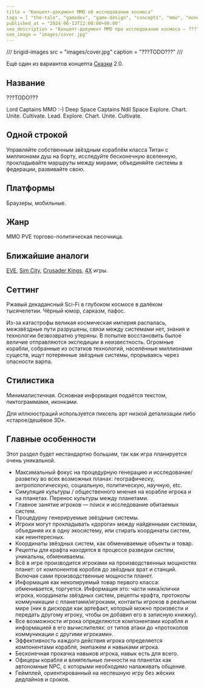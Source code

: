 ```yaml
---
title = "Концепт-документ ММО об исследовании космоса"
tags = [ "the-tale", "gamedev", "game-design", "concepts", "mmo", "monetization", "practice", "procedural-content-generation", "development", "interesting"]
published_at = "2024-06-13T12:00:00+00:00"
seo_description = "Концепт-документ ММО про исследование космоса — ???TODO???."
seo_image = "images/cover.jpg"
---
```


/// brigid-images
src = "images/cover.jpg"
caption = "???TODO???"
///

Ещё один из вариантов концепта [Сказки](https://the-tale.org/) 2.0.

## Название

???TODO???

Lord Captains MMO :-)
Deep Space Captains
Ndil Space
Explore. Chart. Unite. Cultivate.
Lead. Explore. Chart. Unite. Cultivate.

## Одной строкой

<!-- Lead your own-class starship with millions of souls on board, explore the infinite universe, chart routes between worlds, unite systems in federations, cultivate your own. -->

Управляйте собственным звёздным кораблём класса Титан с миллионами душ на борту, исследуйте бесконечную вселенную, прокладывайте маршруты между мирами, объединяйте системы в федерации, развивайте свою.

## Платформы

Браузеры, мобильные.

## Жанр

MMO PVE торгово-политическая песочница.

## Ближайшие аналоги

[EVE](https://en.wikipedia.org/wiki/Eve_Online), [Sim City](https://en.wikipedia.org/wiki/SimCity), [Crusader Kings](https://en.wikipedia.org/wiki/Crusader_Kings_(video_game)), [4X](https://en.wikipedia.org/wiki/4X) игры.

<!-- more -->

## Сеттинг

Ржавый декадансный Sci-Fi в глубоком космосе в далёком тысячелетии. Чёрный юмор, сарказм, пафос.

Из-за катастрофы великая космическая империя распалась, межзвёздные пути разрушены, связи между системами нет, знания и технологии безвозвратно утеряны. В попытке восстановить былое величие отправляются экспедиции в неизвестность. Огромные корабли, собранные из остатков технологий, населённые миллионами существ, ищут потерянные звёздные системы, прорываясь через опасности варпа.

## Стилистика

Минималистичная. Основная информация подаётся текстом, пиктограммами, иконками.

Для иллююстраций используется пиксель арт низкой детализации либо «старое/дешёвое 3D».

## Главные особенности

Этот раздел будет нестандартно большим, так как игра планируется очень уникальной.

- Максимальный фокус на процедурную генерацию и исследование/разветку во всех возможных планах: географическу, антропологическую, социальную, политическую, научную, etc.
- Симуляция культуры / общественного мнения на корабле игрока и на планетах. Перенос культуры между планетами.
- Главное занятие игроков — поиск и исследование обитаемых систем.
- Процедурну генерируемые звёздные системы.
- Игроки могут прокладывать «дороги» между найденными системаи, объединяя их в одну экосистему, или стирать координаты систем, как неинтересных.
- Координаты звёздных систем, как обмениваемые объекты и товар.
- Рецепты для крафта находятся в процессе разведки систем, уникальны, обмениваемы.
- Всё в игре производится игроками на производственных мощностях планет: от компонентов коробля до звёздных врат и станций. Включая сами производственные мощности планет.
- Информация как некопируемый товар первого класса: обменивается, торгуется. Информация это: части ника/клички игрока, координаты звёздных систем, рецепты крафта, протоколы коммуникации с планетами/игроками, контакты игроков в реальном мире (ник в дискорде как артефакт, который можно произвести и передать другому игроку, чтобы он добавил его в записную книжку).
- Все возможности игрока определяются компонентами корабля и информацией в его вычислителях: от типов атаки до «протоколов коммуникации с другими игроками».
- Эффективность каждого действия игрока определяется компонентами корабля, экипажем и навыками игрока.
- Бесконечная прокачка навыков игрока, навык есть для всего.
- Офицеры корабля и влиятельные личности на планетах как автономные NPC, с которыми необходимо налаживать общение.
- Геймплей, ориентированный на неспешную игру без жёских дедлайнов и сроков.

<!-- ## Игровой процесс -->

<!-- Игрок выступает в роли существа из имматериума, которое использует эмоции жителей материального мира как ресурс. Аналогия с демонами [варпа](https://warhammer40k.fandom.com/wiki/Immaterium) из Warhammer будет точна, но у игрока нет ограничений на мировоззрение. -->

<!-- Игрок может использовать разные типы эмоций, в зависимости от желания, отыгрыша, прокачки. -->

<!-- Интерес игрока заключается в создании увлекательной истории в коллаборации и/или соревновании с другими игроками. Для этого он может провоцировать ситуации, которые создают у NPC и NPG нужные эмоции, после чего использовать полученные ресурсы для создания более интересных ситуаций. -->

<!-- Провоцировать нужные события можно влияя на мысли и успешность действий NPC и NPG. -->

<!-- Разнообразие геймплея обеспечивается за счёт: -->

<!-- - Столкновения интересов игроков. -->
<!-- - Причинно-следственных связей между изменениями всех сущностей в игре, что затрудняет оптимизацию игровой стратегии, но не нарушает честность игры. -->
<!-- - Процедурной генерации начальных условий. -->
<!-- - Доступа гейм-мастера к изменению любой части игры. -->

<!-- ### Coregame -->

<!-- Все существенные изменения в мире игры происходят во время участия NPC и NPG в историях. -->

<!-- Игроки могут влиять на вероятность развития истории по конкретному пути, но гарантировать движение в полностью предопределённом русле очень сложно. -->

<!-- История представляет собой направленный граф, в котором узлами являются события/испытания, которые должны пройти NPC и NPG. -->

<!-- История создаётся процедурно и сильно зависит от контекста: параметров участников, мест в которых она происходит, etc. -->

<!-- В истории может участвовать любое количество NPC и NPG. Может быть история объединяющая несколько NPC в лесу, может — вовлекающая NPG (социальные группы) и NPC (их лидеров) из нескольких звёздых систем. -->

<!-- Каждое испытание (узел графа) проверяет, с долей случайности, параметры участников, которые в него попали. В зависимости от результатов проверки, могут быть изменены параметры как участников (NPC получит фобию, ранение, артефакт, «мысль», etc.), так и самой истории (откроются или закроются переходы между узлами). -->

<!-- Испытания соответствуют крупным событиями истории: -->

<!-- - драка в баре; -->
<!-- - поиск информации в библиотеке; -->
<!-- - соблазнение; -->
<!-- - битва армий. -->

<!-- Пройдя испытание, участник истории выбирает переход к следующему узлу исходя из своих параметров (характер, мысли), пока не дойдёт до одного из последних узлов — конца истории. -->

<!-- История считается законченной, когда все её участники дошли до её конца. -->

<!-- Игрок может влиять на: -->

<!-- - параметры NPC/NPG при прохождении испытания; -->
<!-- - вероятность выбора перехода после испытания; -->
<!-- - структуру истории. -->

<!-- От того, как происходит развитие истории, зависит какие ресурсы игроки получит после её окончания. -->

<!-- Главный вызов геймдизайна механики историй — создать правила генерации событий, которые игроки будут пересказывать друг другу и описывать в фанфиках. -->

<!-- ### Metagame -->

<!-- На мета уровне задача игрока — создать интересную для него ситуацию в галактике и посмотреть что будет. -->

<!-- Для этого игрок должен: -->

<!-- - Изучать правила игры, настроенные гейм-мастером. -->
<!-- - Следить за изменением свойств интересующих его сущностей: NPC, NPG и локаций. -->
<!-- - Исследовать мир: искать истории, NPC, NPG, локации. Для этого могут быть предусмотрены вспомогательные механики, например, лента молитв о помощи от NPC. -->
<!-- - Развивать отношения с другими игроками. -->

<!-- #### Структура мира -->

<!-- Вселення игры представляется в упрощённом виде — деревом вложенности локаций. -->

<!-- Например: звёздная система имеет планеты, которые делятся на материки и моря, которые делятся на части (леса, горные гряды, озёра), которые могут содержать мелкие объекты (города, пещеры). -->

<!-- Локация каждого уровня обладает свойствами, которые влияют на истории, местом для которых она станет. Например, все истории на холодной планете могут иметь повышенный риск для NPC получить обморожение, а испытания в этих историях будут чаще связаны с холодом или теплом. -->

<!-- Правила перемещения между областями и их отображения могут варьироваться и определяются настройками гейм-мастера. -->

<!-- #### Взаимодействие сущностей -->

<!-- Гейм-мастер должен быть в состоянии заметно изменять детальные взаимодействия сущностей, но можно выделить некоторые базовые правила, которые будут работать всегда или почти всегда.. -->

<!-- - Локации влияют на все уровни дочерних локаций, на родительскую и на соседние. -->
<!-- - Локации влияют на все NPC/NPG/истории, которые в них находятся. -->
<!-- - NPG сильнее всего влияют на самую мелкую локацию, в которой находятся, например, на экономические параметры города. -->
<!-- - NPG периодически, согласно своим парметрам, пораждают NPC — формальных или неформальных лидеров. -->
<!-- - NPC и NPG пассивно, с ходом времени, могут изменять свои параметры. -->
<!-- - NPC сильно влияют на свои NPG. -->
<!-- - Игрок может изменять мысли NPC, которые влияют на его поведение в истории и на пассивное влияние на NPG. -->
<!-- - Аналог мыслей NPC для NPG — идеи. Идеи распространяются автоматически между соседними NPG. Игрок может влиять на скорость распространения идей. Игрок может создавать или удалять идеи, влияя на мысли NPC. -->

<!-- ## Монетизация -->

<!-- Стратегия монетизации должна быть направлена на создание долгоиграющего растущего сообщества подписчиков монопольного продукта. -->

<!-- Доступ к общей (тестовой) вселенной и к созданию небольших публичных миров должен быть бесплатным. -->

<!-- Направление монетизации: -->

<!-- - Подписка для миров: больше размер, больше действующих сущностей, опции для геймдизайнера. -->
<!-- - Подписка для игрока в конкретном мире. Должна давать бонусы не только игроку, но и другим игрокам в рамках мира, и самому миру. Например, один подписчик может давать разрешение играть в мире десяти неподписчикам. -->
<!-- - Продажа разовых улучшений миров или подписка на них: иконки, аватарки, особые генераторы имён, локаций, etc. -->
<!-- - Платные услуги для владельцев миров. Например, публикация рекламы о поиске игроков на главной странице проекта. -->
<!-- - Под вопросом — продажа валюты, используемой для специфических дейтвий игроков по правилам гейм-мастера. -->
<!-- - В перспективе — коллаборации с владельцами мажорных вселенных: (Warhaamme, Lord of the rings, etc. -->

<!-- ## Маркетинг -->

<!-- Стратегия маркетинга, как и монетизации, должна быть направлена на создание долгоиграющего растущего сообщества. -->

<!-- ### Целевая аудитория -->

<!-- - Взрослые люди, ищущие неторопливый многопользовательский геймплей: «хочу играть в ММО, но нет времени на рейды». -->
<!-- - Группы друзей, желающие организовать площадку для общения и найти ещё одну тему для него. -->
<!-- - Ролевики. всех направлений: от настольщиков, до авторов форумных ролёвок. -->
<!-- - Любители фантастики. -->

<!-- ### Привлечение игроков -->

<!-- Имеет смысл сосредоточиться на следующих направлениях: -->

<!-- - Игроки Сказки, как первые пользователи. -->
<!-- - Реклама среди ролевиков. -->
<!-- - Реклама среди авторов и читателей фанфиков и литрпг. -->
<!-- - Реклама в полупрофессиональных сообществах игроков в TBS, 4X. -->
<!-- - Сотрудничество с популярными авторами фанфиков/литрпг или блоггерами для создания произведений по мотивам игровых сессий. -->

<!-- ## Риски -->

<!-- 1. Большой набор фич — можно допустить много ошибок, если делать всё сразу. Необходим план спирального развития игры от минимального прототипа. -->
<!-- 2. Из-за обилия параметров и сущностей игра может превратиться в симулятор электронных таблиц. Надо тесно взаимодействовать с сообществом для анализа пользовательского опыта. -->
<!-- 3. Может оказаться сложно сформировать набор правил достаточной сложности, чтобы получить интересные эмерджентные эффекты. Необходимо сразу делать инструменты для гейм-мастеров, чтобы аутсорсить творческий поиск им. -->
<!-- 4. ЦА может оказаться недостаточно большой, чтобы монетизироваться подписками. Из опыта Сказки можно предположить, что англоязычный интернет должен быть в состоянии поддерживать небольшую команду разработчиков или разработчика-одиночку с аутсорсерами. -->
<!-- 5. До ЦА не получится достучаться. Частично ЦА уже есть среди игроков Сказки. Для наработки англоязычного сообщества необходимо с первых дней разработки вести активную социальную деятельность: блог, активность в социальных сетях, etc. -->
<!-- 6. Может оказаться сложно сделать многопользовательскую версию игры. В этом случае можно будет начать с офлайн игры а-ля roguelike для steam. -->

<!-- ## Minimum Viable Product -->

<!-- 1. Регистрация игроков. -->
<!-- 2. Создание/удаление миров. -->
<!-- 3. Редактирование миров гейм мастерами. -->
<!-- 4. Правила игры, их редактирование гейм-мастерами, передача между мастерами. -->
<!-- 5. Малая иерархия локаций. -->
<!-- 6. Генерация графов историй и взаимодействие с ними. -->
<!-- 7. Система молитв NPC — важный элемент поиска нового в мире. -->

<!-- ## Направления развития -->

<!-- 1. Процедурная генерация миров. -->
<!-- 2. Управление версиями правил: форки,  мержи, заимствование конкретных правил из других миров. -->
<!-- 3. Подключение нейронных сетей для генерации контента (изображения, художественные описания историй). -->
